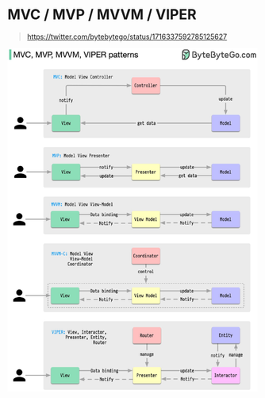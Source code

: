 # MVC / MVP / MVVM / VIPER

> https://twitter.com/bytebytego/status/1716337592785125627



![Image](images/F9Gn7JjagAAZyt3.jpeg)